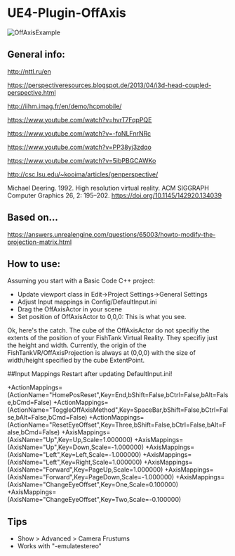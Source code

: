 # UE4-Plugin-OffAxis

![OffAxisExample](https://github.com/fweidner/UE4-Plugin-OffAxis/blob/master/2018-06-13.gif)




## General info: 

http://nttl.ru/en

https://perspectiveresources.blogspot.de/2013/04/i3d-head-coupled-perspective.html

http://iihm.imag.fr/en/demo/hcpmobile/

https://www.youtube.com/watch?v=hvrT7FqpPQE

https://www.youtube.com/watch?v=-foNLFnrNRc

https://www.youtube.com/watch?v=PP38yj3zdqo

https://www.youtube.com/watch?v=5ibPBGCAWKo

http://csc.lsu.edu/~kooima/articles/genperspective/

Michael Deering. 1992. High resolution virtual reality. ACM SIGGRAPH Computer Graphics 26, 2: 195–202. https://doi.org/10.1145/142920.134039

## Based on...
https://answers.unrealengine.com/questions/65003/howto-modify-the-projection-matrix.html

## How to use:
Assuming you start with a Basic Code C++ project:
- Update viewport class in Edit->Project Settings->General Settings 
- Adjust Input mappings in Config/DefaultInput.ini
- Drag the OffAxisActor in your scene
- Set position of OffAxisActor to 0,0,0: This is what you see.

Ok, here's the catch. The cube of the OffAxisActor do not specifiy the extents of the position of your FishTank Virtual Reality. They specifiy just the height and width. Currently, the origin of the FishTankVR/OffAxisProjection is always at (0,0,0) with the size of width/height specified by the cube ExtentPoint.



##Input Mappings
Restart after updating DefaultInput.ini!

+ActionMappings=(ActionName="HomePosReset",Key=End,bShift=False,bCtrl=False,bAlt=False,bCmd=False)
+ActionMappings=(ActionName="ToggleOffAxisMethod",Key=SpaceBar,bShift=False,bCtrl=False,bAlt=False,bCmd=False)
+ActionMappings=(ActionName="ResetEyeOffset",Key=Three,bShift=False,bCtrl=False,bAlt=False,bCmd=False)
+AxisMappings=(AxisName="Up",Key=Up,Scale=1.000000)
+AxisMappings=(AxisName="Up",Key=Down,Scale=-1.000000)
+AxisMappings=(AxisName="Left",Key=Left,Scale=-1.000000)
+AxisMappings=(AxisName="Left",Key=Right,Scale=1.000000)
+AxisMappings=(AxisName="Forward",Key=PageUp,Scale=1.000000)
+AxisMappings=(AxisName="Forward",Key=PageDown,Scale=-1.000000)
+AxisMappings=(AxisName="ChangeEyeOffset",Key=One,Scale=0.100000)
+AxisMappings=(AxisName="ChangeEyeOffset",Key=Two,Scale=-0.100000)

## Tips
* Show > Advanced > Camera Frustums
* Works with "-emulatestereo"

